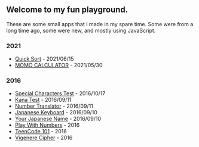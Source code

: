 ## Welcome to my fun playground.

These are some small apps that I made in my spare time. Some were from a long time ago, some were new, and mostly using JavaScript.

### 2021

- [Quick Sort](quick-sort) - 2021/06/15
- [MOMO CALCULATOR](momo-calculator) - 2021/05/30

### 2016

- [Special Characters Test](special-characters-test) - 2016/10/17
- [Kana Test](kana-test) - 2016/09/11
- [Number Translator](number-translator) - 2016/09/11
- [Japanese Keyboard](japanese-keyboard) - 2016/09/10
- [Your Japanese Name](your-japanese-name) - 2016/09/10
- [Play With Numbers](play-with-numbers) - 2016
- [TeenCode 101](teencode-101) - 2016
- [Vigenere Cipher](vigenere-cipher) - 2016
